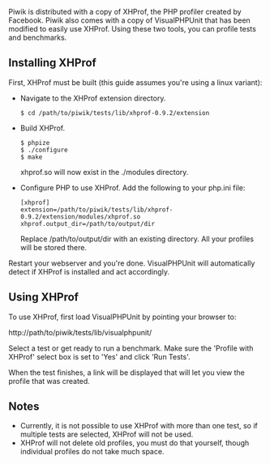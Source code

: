 
Piwik is distributed with a copy of XHProf, the PHP profiler created by Facebook. Piwik
also comes with a copy of VisualPHPUnit that has been modified to easily use XHProf. Using
these two tools, you can profile tests and benchmarks.

## Installing XHProf

First, XHProf must be built (this guide assumes you're using a linux variant):

 * 	Navigate to the XHProf extension directory.

		$ cd /path/to/piwik/tests/lib/xhprof-0.9.2/extension
    
 * 	Build XHProf.

		$ phpize
		$ ./configure
		$ make
    
	xhprof.so will now exist in the ./modules directory.
    
 *	Configure PHP to use XHProf. Add the following to your php.ini file:
      
	```
	[xhprof]
	extension=/path/to/piwik/tests/lib/xhprof-0.9.2/extension/modules/xhprof.so
	xhprof.output_dir=/path/to/output/dir
	```
      
	Replace /path/to/output/dir with an existing directory. All your profiles will be
	stored there.

Restart your webserver and you're done. VisualPHPUnit will automatically detect if XHProf
is installed and act accordingly.

## Using XHProf

To use XHProf, first load VisualPHPUnit by pointing your browser to:

http://path/to/piwik/tests/lib/visualphpunit/

Select a test or get ready to run a benchmark. Make sure the 'Profile with XHProf' select
box is set to 'Yes' and click 'Run Tests'.

When the test finishes, a link will be displayed that will let you view the profile that
was created.

## Notes

* Currently, it is not possible to use XHProf with more than one test, so if multiple
      tests are selected, XHProf will not be used.
* XHProf will not delete old profiles, you must do that yourself, though individual
      profiles do not take much space.
